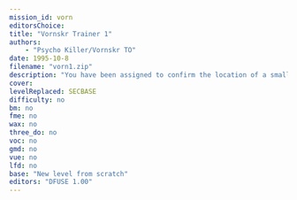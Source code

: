 ```yaml
---
mission_id: vorn
editorsChoice:
title: "Vornskr Trainer 1"
authors: 
    - "Psycho Killer/Vornskr TO"
date: 1995-10-8
filename: "vorn1.zip"
description: "You have been assigned to confirm the location of a small imperial base on Tieos that poses a threat to the Rebels. They have paid us highly and have also informed us that there might be an underground factory that could be producing Dark Troopers. Unfortunatly upon your arrival in the system, you were captured by a Star Destroyer and placed in a cell on the planet's surface with a small furry, idiodic animimal. It hands you a thermal detonator and points to a crack in a nearby wall..."
cover:
levelReplaced: SECBASE
difficulty: no
bm:	no
fme: no
wax: no
three_do: no
voc: no
gmd: no
vue: no
lfd: no
base: "New level from scratch" 
editors: "DFUSE 1.00"
---
```

